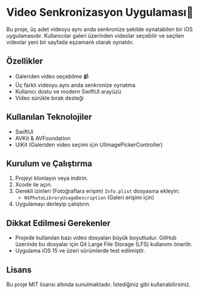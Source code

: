 # Video Senkronizasyon Uygulaması📱 

Bu proje, üç adet videoyu aynı anda senkronize şekilde oynatabilen bir iOS uygulamasıdır. Kullanıcılar galeri üzerinden videolar seçebilir ve seçilen videolar yeni bir sayfada eşzamanlı olarak oynatılır.

## Özellikler

- Galeriden video seçebilme 📹
- Üç farklı videoyu aynı anda senkronize oynatma 
- Kullanıcı dostu ve modern SwiftUI arayüzü 
- Video sürükle bırak desteği

## Kullanılan Teknolojiler

- SwiftUI
- AVKit & AVFoundation
- UIKit (Galeriden video seçimi için UIImagePickerController)

## Kurulum ve Çalıştırma

1. Projeyi klonlayın veya indirin.
2. Xcode ile açın.
3. Gerekli izinleri (Fotoğraflara erişim) `Info.plist` dosyasına ekleyin:
   - `NSPhotoLibraryUsageDescription` (Galeri erişimi için)
4. Uygulamayı derleyip çalıştırın.

## Dikkat Edilmesi Gerekenler

- Projede kullanılan bazı video dosyaları büyük boyutludur. GitHub üzerinde bu dosyalar için Git Large File Storage (LFS) kullanımı önerilir.
- Uygulama iOS 15 ve üzeri sürümlerde test edilmiştir.

## Lisans

Bu proje MIT lisansı altında sunulmaktadır. İstediğiniz gibi kullanabilirsiniz.
